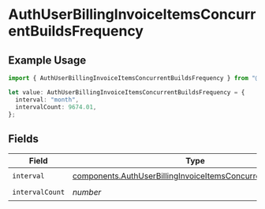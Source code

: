 # AuthUserBillingInvoiceItemsConcurrentBuildsFrequency

## Example Usage

```typescript
import { AuthUserBillingInvoiceItemsConcurrentBuildsFrequency } from "@vercel/sdk/models/components/authuser.js";

let value: AuthUserBillingInvoiceItemsConcurrentBuildsFrequency = {
  interval: "month",
  intervalCount: 9674.01,
};
```

## Fields

| Field                                                                                                                                            | Type                                                                                                                                             | Required                                                                                                                                         | Description                                                                                                                                      |
| ------------------------------------------------------------------------------------------------------------------------------------------------ | ------------------------------------------------------------------------------------------------------------------------------------------------ | ------------------------------------------------------------------------------------------------------------------------------------------------ | ------------------------------------------------------------------------------------------------------------------------------------------------ |
| `interval`                                                                                                                                       | [components.AuthUserBillingInvoiceItemsConcurrentBuildsInterval](../../models/components/authuserbillinginvoiceitemsconcurrentbuildsinterval.md) | :heavy_check_mark:                                                                                                                               | N/A                                                                                                                                              |
| `intervalCount`                                                                                                                                  | *number*                                                                                                                                         | :heavy_check_mark:                                                                                                                               | N/A                                                                                                                                              |